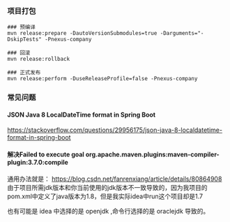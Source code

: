 ### 项目打包
```
### 预编译
mvn release:prepare -DautoVersionSubmodules=true -Darguments="-DskipTests" -Pnexus-company

### 回滚
mvn release:rollback

### 正式发布
mvn release:perform -DuseReleaseProfile=false -Pnexus-company
```


### 常见问题
#### JSON Java 8 LocalDateTime format in Spring Boot
https://stackoverflow.com/questions/29956175/json-java-8-localdatetime-format-in-spring-boot

#### 解决Failed to execute goal org.apache.maven.plugins:maven-compiler-plugin:3.7.0:compile
通用办法就是：
https://blog.csdn.net/fanrenxiang/article/details/80864908
由于项目所需jdk版本和你当前使用的jdk版本不一致导致的，因为我项目的pom.xml中定义了java版本为1.8，但是我实际idea中run这个项目却是1.7

也有可能是 idea 中选择的是 openjdk ,命令行选择的是 oraclejdk 导致的。
